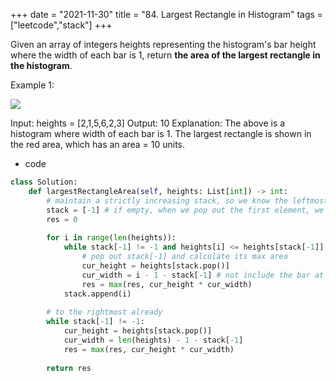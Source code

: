 +++ 
date = "2021-11-30"
title = "84. Largest Rectangle in Histogram"
tags = ["leetcode","stack"]
+++

Given an array of integers heights representing the histogram's bar height where the width of each bar is 1, return __the area of the largest rectangle in the histogram__.
 
Example 1:

![](https://assets.leetcode.com/uploads/2021/01/04/histogram.jpg)

Input: heights = [2,1,5,6,2,3] Output: 10 Explanation: The above is a histogram where width of each bar is 1. The largest rectangle is shown in the red area, which has an area = 10 units.

- code
```py
class Solution:
    def largestRectangleArea(self, heights: List[int]) -> int:
        # maintain a strictly increasing stack, so we know the leftmost easily
        stack = [-1] # if empty, when we pop out the first element, we can't calculate the width easily
        res = 0
        
        for i in range(len(heights)):
            while stack[-1] != -1 and heights[i] <= heights[stack[-1]]:
                # pop out stack[-1] and calculate its max area 
                cur_height = heights[stack.pop()]
                cur_width = i - 1 - stack[-1] # not include the bar at i
                res = max(res, cur_height * cur_width)
            stack.append(i)
                
        # to the rightmost already
        while stack[-1] != -1:
            cur_height = heights[stack.pop()]
            cur_width = len(heights) - 1 - stack[-1]
            res = max(res, cur_height * cur_width)
            
        return res

```
